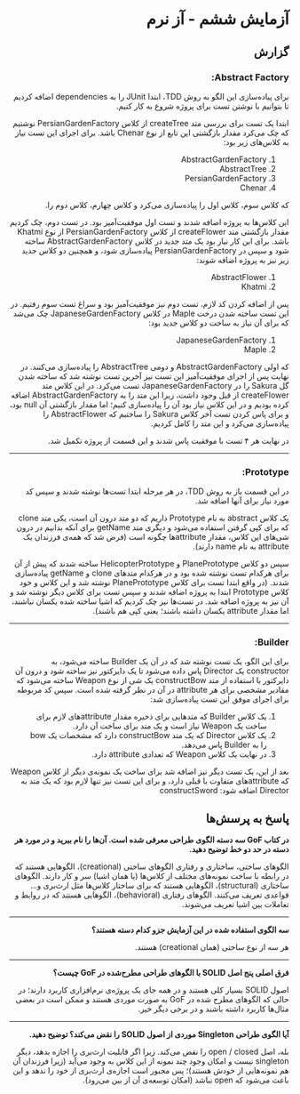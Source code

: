 <div dir="rtl">

# آزمایش ششم - آز نرم 

## گزارش 

### Abstract Factory:
برای پیاده‌سازی این الگو به روش TDD، ابتدا JUnit را به dependencies اضافه کردیم تا بتوانیم با نوشتن تست برای پروژه 
شروع به کار کنیم.

ابتدا یک تست برای بررسی متد createTree از کلاس PersianGardenFactory نوشتیم که چک می‌کرد مقدار بازگشتی این تابع از 
نوع Chenar باشد. برای اجرای این تست نیاز به کلاس‌های زیر بود:

1. AbstractGardenFactory
2. AbstractTree
3. PersianGardenFactory
4. Chenar

که کلاس سوم، کلاس اول را پیاده‌سازی می‌کرد و کلاس چهارم، کلاس دوم را.

این کلاس‌ها به پروژه اضافه شدند و تست اول موفقیت‌آمیز بود.
در تست دوم، چک کردیم مقدار بازگشتی متد createFlower از کلاس PersianGardenFactory از نوع Khatmi باشد. برای این کار 
نیاز بود یک متد جدید در کلاس AbstractGardenFactory ساخته شود و سپس در PersianGardenFactory پیاده‌سازی شود، و همچنین 
دو کلاس جدید زیر نیز به پروژه اضافه شوند:

1. AbstractFlower
2. Khatmi

پس از اضافه کردن کد لازم، تست دوم نیز موفقیت‌آمیز بود و سراغ تست سوم رفتیم. در این تست ساخته شدن درخت Maple در کلاس 
JapaneseGardenFactory چک می‌شد که برای آن نیاز به ساخت دو کلاس جدید بود:

1. JapaneseGardenFactory
2. Maple

که اولی AbstractGardenFactory و دومی AbstractTree را پیاده‌سازی می‌کنند. در نهایت پس از اجرای موفقیت‌آمیز این تست 
نیز آخرین تست نوشته شد که ساخته شدن گل Sakura را در JapaneseGardenFactory تست می‌کرد. در این کلاس متد createFlower 
از قبل وجود داشت، زیرا این متد را به AbstractGardenFactory اضافه کرده بودیم و در این کلاس نیاز بود آن را پیاده‌سازی 
کنیم؛ اما مقدار بازگشتی آن null بود، و برای پاس کردن تست آخر کلاس Sakura را ساختیم که AbstractFlower را پیاده‌سازی 
می‌کرد و این متد را کامل کردیم.

در نهایت هر ۴ تست با موفقیت پاس شدند و این قسمت از پروژه تکمیل شد.

***
### Prototype:
در این قسمت باز به روش TDD، در هر مرحله ابتدا تست‌ها نوشته شدند و سپس کد مورد نیاز برای آنها اضافه شد.

یک کلاس abstract به نام Prototype داریم که دو متد درون آن است، یکی متد clone که برای کپی گرفتن استفاده می‌شود و 
دیگری متد getName برای آنکه بدانیم در درون شی‌های این کلاس، مقدار attributeها چگونه است (فرض شد که همه‌ی فرزندان یک 
attribute به نام name دارند).

سپس دو کلاس PlanePrototype و HelicopterPrototype ساخته شدند که پیش از آن برای هرکدام تست نوشته شده بود و در هرکدام 
متدهای clone و getName پیاده‌سازی شدند. (در واقع ابتدا تست برای کلاس PlanePrototype نوشته شد و این کلاس و خود کلاس 
Prototype ابتدا به پروژه اضافه شدند و سپس تست برای کلاس دیگر نوشته شد و آن نیز به پروژه اضافه شد. در تست‌ها نیز چک 
کردیم که اشیا ساخته شده یکسان نباشند، اما مقدار attribute یکسان داشته باشند؛ یعنی کپی هم باشند).

***
### Builder:
برای این الگو، یک تست نوشته شد که در آن یک Builder ساخته می‌شود، به constructor یک Director پاس داده می‌شود تا یک 
دایرکتور نیز ساخته شود و درون آن دایرکتور با استفاده از متد constructBow یک شی از نوع Weapon ساخته می‌شود که مقادیر 
مشخصی برای هر attribute در آن در نظر گرفته شده است.
سپس کد مربوطه برای اجرای موفق این تست پیاده‌سازی شد:
1. یک کلاس Builder که متدهایی برای ذخیره مقدار attributeهای لازم برای ساخت یک Weapon نیاز است و یک متد برای ساخت آن 
   دارد.
2. یک کلاس Director که یک متد constructBow دارد که مشخصات یک bow را به Builder پاس می‌دهد.
3. در نهایت یک کلاس Weapon که تعدادی attribute دارد.

بعد از این، یک تست دیگر نیز اضافه شد برای ساخت یک نمونه‌ی دیگر از کلاس Weapon که attributeهای متفاوت با قبلی دارد، و 
برای این تست نیز تنها لازم بود که یک متد به Director اضافه شود: constructSword



## پاسخ به پرسش‌ها
   **در کتاب GoF سه دسته الگوی طراحی معرفی شده است. آن‌ها را نام ببرید و در مورد هر دسته در حد دو خط توضیح دهید.**
   
   الگوهای ساختی، ساختاری و رفتاری
   الگوهای ساختی (creational)، الگوهایی هستند که در رابطه با ساخت نمونه‌های مختلف از کلاس‌ها (یا همان اشیا) سر و کار دارند.
   الگوهای ساختاری (structural)، الگوهایی هستند که برای ساختار کلاس‌ها مثل ارث‌بری و... قواعدی تعریف می‌کنند.
   الگوهای رفتاری (behavioral)، الگوهایی هستند که در روابط و تعاملات بین اشیا تعریف می‌شوند.
   
   
***
   **سه الگوی استفاده شده در این آزمایش جزو کدام دسته هستند؟**
   
   هر سه از نوع ساختی (همان creational) هستند.
   
***
   
   **فرق اصلی پنج اصل SOLID با الگوهای طراحی مطرح‌شده در GoF چیست؟**
   
   اصول SOLID بسیار کلی هستند و در همه جای یک پروژه‌ی نرم‌افزاری کاربرد دارند؛ در حالی که الگوهای مطرح شده در GoF به صورت موردی هستند و ممکن است در بعضی مثال‌ها کاربرد داشته باشند و در برخی دیگر خیر.
   
***
   
   **آیا الگوی طراحی Singleton موردی از اصول SOLID را نقض می‌کند؟ توضیح دهید.**
   
   بله، اصل open / closed را نقض می‌کند. زیرا اگر قابلیت ارث‌بری را اجازه بدهد، دیگر singleton نیست و امکان وجود چند نمونه از این کلاس به وجود می‌آید (زیرا فرزندان آن هم نمونه‌هایی از خودش هستند)؛ پس مجبور است اجازه‌ی ارث‌بری از خود را ندهد و این باعث می‌شود که open نباشد (امکان توسعه‌ی آن از بین می‌رود).  
   
